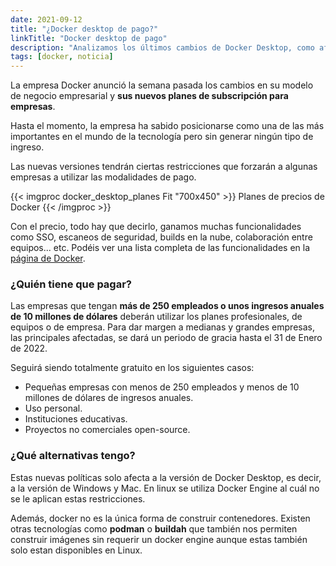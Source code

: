 ```yaml
---
date: 2021-09-12
title: "¿Docker desktop de pago?"
linkTitle: "Docker desktop de pago"
description: "Analizamos los últimos cambios de Docker Desktop, como afectarán al usuario y las posibles alternativas."
tags: [docker, noticia]
---
```


La empresa Docker anunció la semana pasada los cambios en su modelo de negocio empresarial y **sus nuevos planes de subscripción para empresas**.

Hasta el momento, la empresa ha sabido posicionarse como una de las más importantes en el mundo de la tecnología pero sin generar ningún tipo de ingreso. 

Las nuevas versiones tendrán ciertas restricciones que forzarán a algunas empresas a utilizar las modalidades de pago.

{{< imgproc docker_desktop_planes Fit "700x450" >}}
Planes de precios de Docker
{{< /imgproc >}}

Con el precio, todo hay que decirlo, ganamos muchas funcionalidades como SSO, escaneos de seguridad, builds en la nube, colaboración entre equipos... etc. Podéis ver una lista completa de las funcionalidades en la [página de Docker](https://www.docker.com/pricing).

### ¿Quién tiene que pagar?
Las empresas que tengan **más de 250 empleados o unos ingresos anuales de 10 millones de dólares** deberán utilizar los planes profesionales, de equipos o de empresa. Para dar margen a medianas y grandes empresas, las principales afectadas, se dará un periodo de gracia hasta el 31 de Enero de 2022.

Seguirá siendo totalmente gratuito en los siguientes casos:

* Pequeñas empresas con menos de 250 empleados y menos de 10 millones de dólares de ingresos anuales.
* Uso personal.
* Instituciones educativas.
* Proyectos no comerciales open-source.


### ¿Qué alternativas tengo?
Estas nuevas políticas solo afecta a la versión de Docker Desktop, es decir, a la versión de Windows y Mac. En linux se utiliza Docker Engine al cuál no se le aplican estas restricciones.

Además, docker no es la única forma de construir contenedores. Existen otras tecnologías como **podman** o **buildah** que también nos permiten construir imágenes sin requerir un docker engine aunque estas también solo estan disponibles en Linux.
